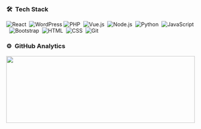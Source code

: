 ### 🛠 &nbsp;Tech Stack

![React](https://img.shields.io/badge/-React-05122A?style=flat&logo=react)&nbsp;
![WordPress](https://img.shields.io/badge/-WordPress-%23117AC9.svg?style=flat&logo=WordPress&logoColor=white)
![PHP](https://badgen.net/badge/icon/php?icon=php&label)&nbsp;
![Vue.js](https://img.shields.io/badge/-Vue.js-05122A?style=flat&logo=vue.js)&nbsp;
![Node.js](https://img.shields.io/badge/-Node.js-05122A?style=flat&logo=node.js)&nbsp;
![Python](https://img.shields.io/badge/python-3.9-blue)&nbsp;
![JavaScript](https://img.shields.io/badge/-JavaScript-05122A?style=flat&logo=javascript)&nbsp;
![Bootstrap](https://img.shields.io/badge/-Bootstrap-05122A?style=flat&logo=bootstrap&logoColor=563D7C)&nbsp;
![HTML](https://img.shields.io/badge/-HTML-05122A?style=flat&logo=HTML5)&nbsp;
![CSS](https://img.shields.io/badge/-CSS-05122A?style=flat&logo=CSS3&logoColor=1572B6)&nbsp;
![Git](https://img.shields.io/badge/-Git-05122A?style=flat&logo=git)&nbsp;

### ⚙️ &nbsp;GitHub Analytics
<p align="center">
<a href="https://github.com/superadona119">
  <img width="100%" height="180em" src="https://github-readme-stats-eight-theta.vercel.app/api/top-langs/?username=superadona119&layout=compact&langs_count=8&theme=algolia"/>
</a>
</p>
